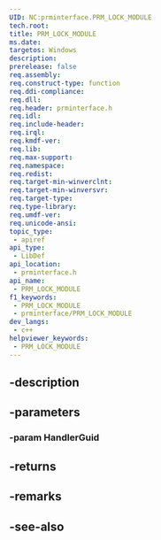 ```yaml
---
UID: NC:prminterface.PRM_LOCK_MODULE
tech.root: 
title: PRM_LOCK_MODULE
ms.date: 
targetos: Windows
description: 
prerelease: false
req.assembly: 
req.construct-type: function
req.ddi-compliance: 
req.dll: 
req.header: prminterface.h
req.idl: 
req.include-header: 
req.irql: 
req.kmdf-ver: 
req.lib: 
req.max-support: 
req.namespace: 
req.redist: 
req.target-min-winverclnt: 
req.target-min-winversvr: 
req.target-type: 
req.type-library: 
req.umdf-ver: 
req.unicode-ansi: 
topic_type:
 - apiref
api_type:
 - LibDef
api_location:
 - prminterface.h
api_name:
 - PRM_LOCK_MODULE
f1_keywords:
 - PRM_LOCK_MODULE
 - prminterface/PRM_LOCK_MODULE
dev_langs:
 - c++
helpviewer_keywords:
 - PRM_LOCK_MODULE
---
```


## -description

## -parameters

### -param HandlerGuid

## -returns

## -remarks

## -see-also

